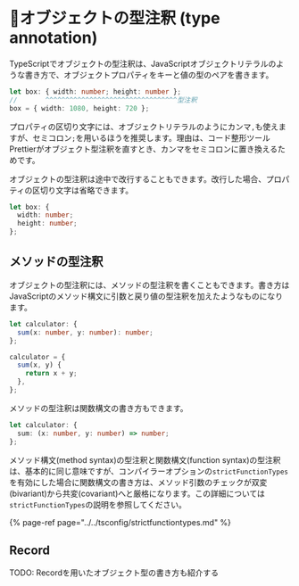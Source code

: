 # 🚧オブジェクトの型注釈 \(type annotation\)

TypeScriptでオブジェクトの型注釈は、JavaScriptオブジェクトリテラルのような書き方で、オブジェクトプロパティをキーと値の型のペアを書きます。

```typescript
let box: { width: number; height: number };
//       ^^^^^^^^^^^^^^^^^^^^^^^^^^^^^^^^^型注釈
box = { width: 1080, height: 720 };
```

プロパティの区切り文字には、オブジェクトリテラルのようにカンマ`,`も使えますが、セミコロン`;`を用いるほうを推奨します。理由は、コード整形ツールPrettierがオブジェクト型注釈を直すとき、カンマをセミコロンに置き換えるためです。

オブジェクトの型注釈は途中で改行することもできます。改行した場合、プロパティの区切り文字は省略できます。

```typescript
let box: {
  width: number;
  height: number;
};
```

## メソッドの型注釈

オブジェクトの型注釈には、メソッドの型注釈を書くこともできます。書き方はJavaScriptのメソッド構文に引数と戻り値の型注釈を加えたようなものになります。

```typescript
let calculator: {
  sum(x: number, y: number): number;
};

calculator = {
  sum(x, y) {
    return x + y;
  },
};
```

メソッドの型注釈は関数構文の書き方もできます。

```typescript
let calculator: {
  sum: (x: number, y: number) => number;
};
```

メソッド構文\(method syntax\)の型注釈と関数構文\(function syntax\)の型注釈は、基本的に同じ意味ですが、コンパイラーオプションの`strictFunctionTypes`を有効にした場合に関数構文の書き方は、メソッド引数のチェックが双変\(bivariant\)から共変\(covariant\)へと厳格になります。この詳細については`strictFunctionTypes`の説明を参照してください。

{% page-ref page="../../tsconfig/strictfunctiontypes.md" %}

## Record

TODO: Recordを用いたオブジェクト型の書き方も紹介する

